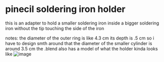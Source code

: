 # pinecil soldering iron holder
this is an adapter to hold a smaller soldering iron inside a bigger soldering iron without the tip touching the side of the iron

notes:
the diameter of the outer ring is like 4.3 cm
its depth is .5 cm so i have to design smth around that
the diameter of the smaller cylinder is around 3.5 cm 
the .blend also has a model of what the holder kinda looks like
![image](https://github.com/user-attachments/assets/6aa06634-3b72-4c7a-998e-41daf4dfd1b6)
